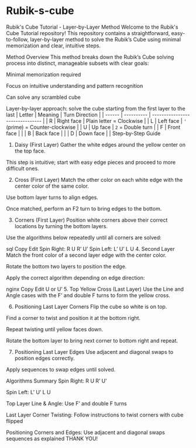 # Rubik-s-cube
Rubik's Cube Tutorial - Layer-by-Layer Method
Welcome to the Rubik's Cube Tutorial repository!
This repository contains a straightforward, easy-to-follow, layer-by-layer method to solve the Rubik’s Cube using minimal memorization and clear, intuitive steps.

Method Overview
This method breaks down the Rubik’s Cube solving process into distinct, manageable subsets with clear goals:

Minimal memorization required

Focus on intuitive understanding and pattern recognition

Can solve any scrambled cube

Layer-by-layer approach: solve the cube starting from the first layer to the last
| Letter | Meaning    | Turn Direction                  |
| ------ | ---------- | ------------------------------- |
| R      | Right face | Plain letter = Clockwise        |
| L      | Left face  | `'` (prime) = Counter-clockwise |
| U      | Up face    | `2` = Double turn               |
| F      | Front face |                                 |
| B      | Back face  |                                 |
| D      | Down face  |                                 |
Step-by-Step Guide
1. Daisy (First Layer)
Gather the white edges around the yellow center on the top face.

This step is intuitive; start with easy edge pieces and proceed to more difficult ones.

2. Cross (First Layer)
Match the other color on each white edge with the center color of the same color.

Use bottom layer turns to align edges.

Once matched, perform an F2 turn to bring edges to the bottom.

3. Corners (First Layer)
Position white corners above their correct locations by turning the bottom layers.

Use the algorithms below repeatedly until all corners are solved:

sql
Copy
Edit
Spin Right: R U R’ U’
Spin Left: L’ U’ L U
4. Second Layer
Match the front color of a second layer edge with the center color.

Rotate the bottom two layers to position the edge.

Apply the correct algorithm depending on edge direction:

nginx
Copy
Edit
U  or  U’
5. Top Yellow Cross (Last Layer)
Use the Line and Angle cases with the F’ and double F turns to form the yellow cross.

6. Positioning Last Layer Corners
Flip the cube so white is on top.

Find a corner to twist and position it at the bottom right.

Repeat twisting until yellow faces down.

Rotate the bottom layer to bring next corner to bottom right and repeat.

7. Positioning Last Layer Edges
Use adjacent and diagonal swaps to position edges correctly.

Apply sequences to swap edges until solved.

Algorithms Summary
Spin Right: R U R’ U’

Spin Left: L’ U’ L U

Top Layer Line & Angle: Use F’ and double F turns

Last Layer Corner Twisting: Follow instructions to twist corners with cube flipped

Positioning Corners and Edges: Use adjacent and diagonal swaps sequences as explained
THANK YOU!

